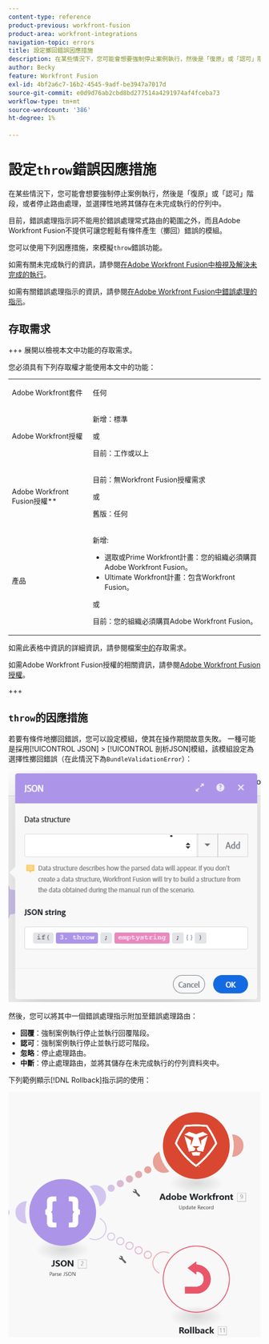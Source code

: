```yaml
---
content-type: reference
product-previous: workfront-fusion
product-area: workfront-integrations
navigation-topic: errors
title: 設定擲回錯誤因應措施
description: 在某些情況下，您可能會想要強制停止案例執行，然後是「復原」或「認可」階段，或者停止處理路由，並選擇性地將其儲存在「檢視」佇列中，並在Adobe Workfront Fusion中解決未完成的執行。
author: Becky
feature: Workfront Fusion
exl-id: 4bf2a6c7-16b2-4545-9adf-be3947a7017d
source-git-commit: e0d9d76ab2cbd8bd277514a4291974af4fceba73
workflow-type: tm+mt
source-wordcount: '386'
ht-degree: 1%

---
```


# 設定`throw`錯誤因應措施

在某些情況下，您可能會想要強制停止案例執行，然後是「復原」或「認可」階段，或者停止路由處理，並選擇性地將其儲存在未完成執行的佇列中。

目前，錯誤處理指示詞不能用於錯誤處理常式路由的範圍之外，而且Adobe Workfront Fusion不提供可讓您輕鬆有條件產生（擲回）錯誤的模組。

您可以使用下列因應措施，來模擬`throw`錯誤功能。

如需有關未完成執行的資訊，請參閱[在Adobe Workfront Fusion中檢視及解決未完成的執行](/help/workfront-fusion/manage-scenarios/view-and-resolve-incomplete-executions.md)。

如需有關錯誤處理指示的資訊，請參閱[在Adobe Workfront Fusion中錯誤處理的指示](/help/workfront-fusion/references/errors/directives-for-error-handling.md)。

## 存取需求

+++ 展開以檢視本文中功能的存取需求。

您必須具有下列存取權才能使用本文中的功能：

<table style="table-layout:auto">
 <col> 
 <col> 
 <tbody> 
  <tr> 
   <td role="rowheader">Adobe Workfront套件 
   <td> <p>任何</p> </td> 
  </tr> 
  <tr data-mc-conditions=""> 
   <td role="rowheader">Adobe Workfront授權</td> 
   <td> <p>新增：標準</p><p>或</p><p>目前：工作或以上</p> </td> 
  </tr> 
  <tr> 
   <td role="rowheader">Adobe Workfront Fusion授權**</td> 
   <td>
   <p>目前：無Workfront Fusion授權需求</p>
   <p>或</p>
   <p>舊版：任何 </p>
   </td> 
  </tr> 
  <tr> 
   <td role="rowheader">產品</td> 
   <td>
   <p>新增:</p> <ul><li>選取或Prime Workfront計畫：您的組織必須購買Adobe Workfront Fusion。</li><li>Ultimate Workfront計畫：包含Workfront Fusion。</li></ul>
   <p>或</p>
   <p>目前：您的組織必須購買Adobe Workfront Fusion。</p>
   </td> 
  </tr>
 </tbody> 
</table>

如需此表格中資訊的詳細資訊，請參閱檔案[中的](/help/workfront-fusion/references/licenses-and-roles/access-level-requirements-in-documentation.md)存取需求。

如需Adobe Workfront Fusion授權的相關資訊，請參閱[Adobe Workfront Fusion授權](/help/workfront-fusion/set-up-and-manage-workfront-fusion/licensing-operations-overview/license-automation-vs-integration.md)。

+++

## `throw`的因應措施

若要有條件地擲回錯誤，您可以設定模組，使其在操作期間故意失敗。 一種可能是採用[!UICONTROL JSON] > [!UICONTROL 剖析JSON]模組，該模組設定為選擇性擲回錯誤（在此情況下為`BundleValidationError`）：

![JSON錯誤](assets/json-parse-json.png)

然後，您可以將其中一個錯誤處理指示附加至錯誤處理路由：

* **回覆**：強制案例執行停止並執行回覆階段。
* **認可**：強制案例執行停止並執行認可階段。
* **忽略**：停止處理路由。
* **中斷**：停止處理路由，並將其儲存在未完成執行的佇列資料夾中。

下列範例顯示[!DNL Rollback]指示詞的使用：

![Rollback指令](assets/rollback-directive.png)
